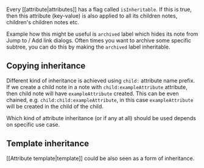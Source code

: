Every [[attribute|attributes]] has a flag called `isInheritable`. If this is true, then this attribute (key-value) is also applied to all its children notes, children's children notes etc. 

Example how this might be useful is `archived` label which hides its note from Jump to / Add link dialogs. Often times you want to archive some specific subtree, you can do this by making the `archived` label inheritable.

## Copying inheritance

Different kind of inheritance is achieved using `child:` attribute name prefix. If we create a child note in a note with `child:exampleAttribute` attribute, then child note will have `exampleAttribute` created. This can be even chained, e.g. `child:child:exampleAttribute`, in this case `exampleAttribute` will be created in the child of the child.

Which kind of attribute inheritance (or if any at all) should be used depends on specific use case.

## Template inheritance

[[Attribute template|template]] could be also seen as a form of inheritance.
